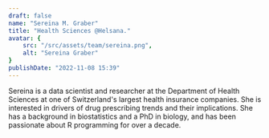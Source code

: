 ```yaml
---
draft: false
name: "Sereina M. Graber"
title: "Health Sciences @Helsana."
avatar: {
    src: "/src/assets/team/sereina.png",
    alt: "Sereina Graber"
}
publishDate: "2022-11-08 15:39"
---
```


Sereina is a data scientist and researcher at the Department of Health Sciences 
at one of Switzerland's largest health insurance companies. 
She is interested in drivers of drug prescribing trends and their implications. 
She has a background in biostatistics and a PhD in biology, 
and has been passionate about R programming for over a decade.